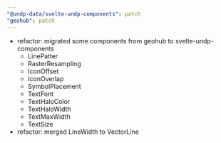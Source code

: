 ```yaml
---
"@undp-data/svelte-undp-components": patch
"geohub": patch
---
```


- refactor: migrated some components from geohub to svelte-undp-components
  - LinePatter
  - RasterResampling
  - IconOffset
  - IconOverlap
  - SymbolPlacement
  - TextFont
  - TextHaloColor
  - TextHaloWidth
  - TextMaxWidth
  - TextSize
- refactor: merged LineWidth to VectorLine
